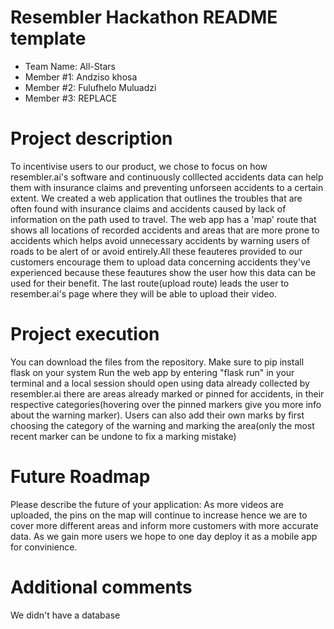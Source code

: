 # Resembler Hackathon README template

- Team Name: All-Stars
- Member #1: Andziso khosa
- Member #2: Fulufhelo Muluadzi
- Member #3: REPLACE

# Project description
To incentivise users to our product, we chose to focus on how resembler.ai's software and continuously colllected accidents data can help them with insurance claims and preventing unforseen accidents to a certain extent. We created a web application that outlines the troubles that are often found with insurance
claims and accidents caused by lack of information on the path used to travel. The web app has a 'map' route that shows all locations of recorded accidents and areas that are more prone to accidents which helps avoid unnecessary accidents by warning users of roads to be alert of or avoid entirely.All these feauteres provided to our customers encourage them to upload data concerning accidents they've experienced because these feautures show the user how this data can be used for their benefit. The last route(upload route) leads the user to resember.ai's page where they will be able to upload their video.
# Project execution
You can download the files from the repository. 
Make sure to pip install flask on your system
Run the web app by entering "flask run" in your terminal and a local session should open
using data already collected by resembler.ai there are areas already marked or pinned for accidents, in their respective categories(hovering over the pinned markers give you more info about the warning marker).
Users can also add their own marks by first choosing the category of the warning and marking the area(only the most recent marker can be undone to fix a marking mistake)
# Future Roadmap
Please describe the future of your application: 
As more videos are uploaded, the pins on the map will continue to increase hence we are to cover more different areas and inform more customers with more accurate data. 
As we gain more users we hope to one day deploy it as a mobile app for convinience.
# Additional comments
We didn't have a database
